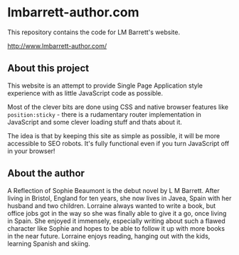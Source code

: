 lmbarrett-author.com
====

This repository contains the code for LM Barrett's website.

http://www.lmbarrett-author.com/

About this project
----

This website is an attempt to provide Single Page Application style experience with as little JavaScript code as possible.

Most of the clever bits are done using CSS and native browser features like `position:sticky` - there is a rudamentary router implementation in JavaScript and some clever loading stuff and thats about it.

The idea is that by keeping this site as simple as possible, it will be more accessible to SEO robots.  It's fully functional even if you turn JavaScript off in your browser!

About the author
----

A Reflection of Sophie Beaumont is the debut novel by L M Barrett. After living in Bristol, England for ten years, she now lives in Javea, Spain with her husband and two children. Lorraine always wanted to write a book, but office jobs got in the way so she was finally able to give it a go, once living in Spain. She enjoyed it immensely, especially writing about such a flawed character like Sophie and hopes to be able to follow it up with more books in the near future. Lorraine enjoys reading, hanging out with the kids, learning Spanish and skiing.